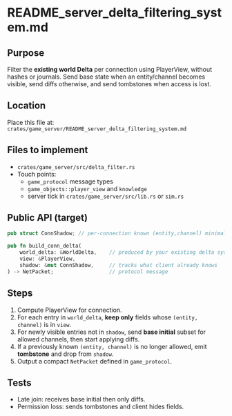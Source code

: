 # README_server_delta_filtering_system.md

## Purpose
Filter the **existing world Delta** per connection using PlayerView, without hashes or journals. Send base state when an entity/channel becomes visible, send diffs otherwise, and send tombstones when access is lost.

## Location
Place this file at:
`crates/game_server/README_server_delta_filtering_system.md`

## Files to implement
- `crates/game_server/src/delta_filter.rs`
- Touch points:
  - `game_protocol` message types
  - `game_objects::player_view` and `knowledge`
  - server tick in `crates/game_server/src/lib.rs` or `sim.rs`

## Public API (target)
```rust
pub struct ConnShadow; // per-connection known (entity,channel) minimal state

pub fn build_conn_delta(
    world_delta: &WorldDelta,    // produced by your existing delta system
    view: &PlayerView,
    shadow: &mut ConnShadow,     // tracks what client already knows
) -> NetPacket;                  // protocol message
```

## Steps
1. Compute PlayerView for connection.
2. For each entry in `world_delta`, **keep only** fields whose `(entity, channel)` is in `view`.
3. For newly visible entries not in `shadow`, send **base initial** subset for allowed channels, then start applying diffs.
4. If a previously known `(entity, channel)` is no longer allowed, emit **tombstone** and drop from `shadow`.
5. Output a compact `NetPacket` defined in `game_protocol`.

## Tests
- Late join: receives base initial then only diffs.
- Permission loss: sends tombstones and client hides fields.